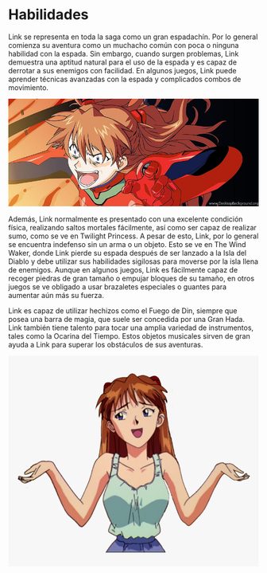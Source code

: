 # Habilidades

Link se representa en toda la saga como un gran espadachín. Por lo general comienza su aventura como un muchacho común con poca o ninguna habilidad con la espada. Sin embargo, cuando surgen problemas, Link demuestra una aptitud natural para el uso de la espada y es capaz de derrotar a sus enemigos con facilidad. En algunos juegos, Link puede aprender técnicas avanzadas con la espada y complicados combos de movimiento.

<img src="../img/Asuka6.jpg">

Además, Link normalmente es presentado con una excelente condición física, realizando saltos mortales fácilmente, así como ser capaz de realizar sumo, como se ve en Twilight Princess. A pesar de esto, Link, por lo general se encuentra indefenso sin un arma o un objeto. Esto se ve en The Wind Waker, donde Link pierde su espada después de ser lanzado a la Isla del Diablo y debe utilizar sus habilidades sigilosas para moverse por la isla llena de enemigos. Aunque en algunos juegos, Link es fácilmente capaz de recoger piedras de gran tamaño o empujar bloques de su tamaño, en otros juegos se ve obligado a usar brazaletes especiales o guantes para aumentar aún más su fuerza.



Link es capaz de utilizar hechizos como el Fuego de Din, siempre que posea una barra de magia, que suele ser concedida por una Gran Hada. Link también tiene talento para tocar una amplia variedad de instrumentos, tales como la Ocarina del Tiempo. Estos objetos musicales sirven de gran ayuda a Link para superar los obstáculos de sus aventuras.

<img src="../img/Asuka7.png">

